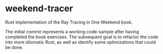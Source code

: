 # weekend-tracer
Rust implementation of the Ray Tracing in One Weekend book.

The initial commit represents a working code-sample after having completed the book exercises. The subsequent goal is to refactor the code into more idiomatic Rust, as well as identify some optimizations that could be done.
